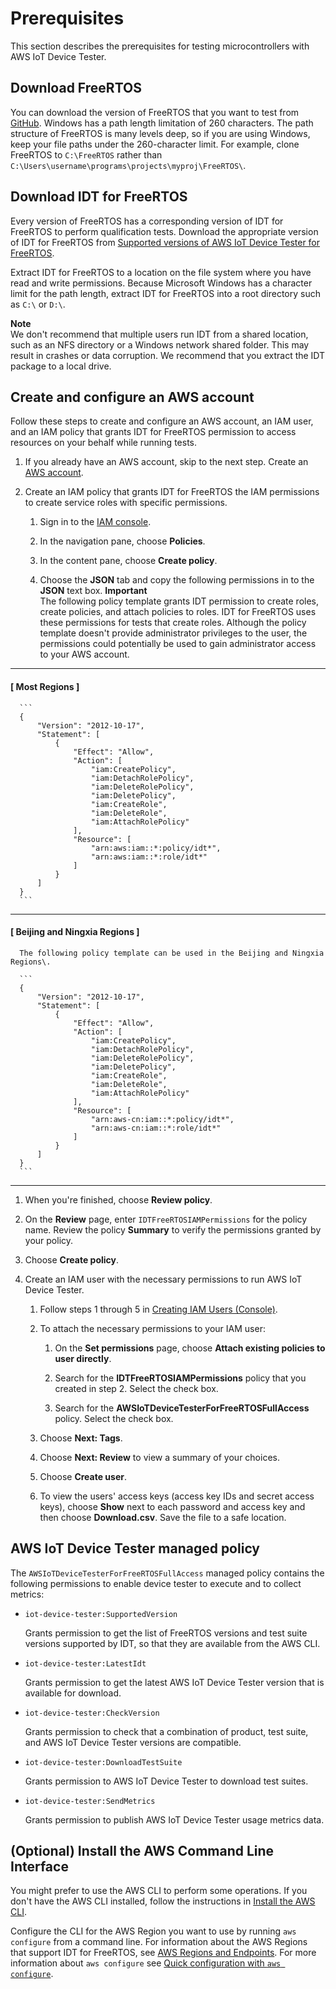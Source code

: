 # Prerequisites<a name="dev-tester-prereqs"></a>

This section describes the prerequisites for testing microcontrollers with AWS IoT Device Tester\.

## Download FreeRTOS<a name="download-afr"></a>

You can download the version of FreeRTOS that you want to test from [GitHub](https://github.com/aws/amazon-freertos)\. Windows has a path length limitation of 260 characters\. The path structure of FreeRTOS is many levels deep, so if you are using Windows, keep your file paths under the 260\-character limit\. For example, clone FreeRTOS to `C:\FreeRTOS` rather than `C:\Users\username\programs\projects\myproj\FreeRTOS\`\.

## Download IDT for FreeRTOS<a name="download-dev-tester-afr"></a>

Every version of FreeRTOS has a corresponding version of IDT for FreeRTOS to perform qualification tests\. Download the appropriate version of IDT for FreeRTOS from [Supported versions of AWS IoT Device Tester for FreeRTOS](dev-test-versions-afr.md)\.

Extract IDT for FreeRTOS to a location on the file system where you have read and write permissions\. Because Microsoft Windows has a character limit for the path length, extract IDT for FreeRTOS into a root directory such as `C:\` or `D:\`\.

**Note**  
We don't recommend that multiple users run IDT from a shared location, such as an NFS directory or a Windows network shared folder\. This may result in crashes or data corruption\. We recommend that you extract the IDT package to a local drive\.

## Create and configure an AWS account<a name="config-aws-account"></a>

Follow these steps to create and configure an AWS account, an IAM user, and an IAM policy that grants IDT for FreeRTOS permission to access resources on your behalf while running tests\.

1. If you already have an AWS account, skip to the next step\. Create an [AWS account](http://aws.amazon.com/premiumsupport/knowledge-center/create-and-activate-aws-account/)\.

1. Create an IAM policy that grants IDT for FreeRTOS the IAM permissions to create service roles with specific permissions\. 

   1. Sign in to the [IAM console](https://console.aws.amazon.com/iam)\.

   1. In the navigation pane, choose **Policies**\.

   1. In the content pane, choose **Create policy**\.

   1. Choose the **JSON** tab and copy the following permissions in to the **JSON** text box\.
**Important**  
The following policy template grants IDT permission to create roles, create policies, and attach policies to roles\. IDT for FreeRTOS uses these permissions for tests that create roles\. Although the policy template doesn't provide administrator privileges to the user, the permissions could potentially be used to gain administrator access to your AWS account\.

------
#### [ Most Regions ]

      ```
      {
          "Version": "2012-10-17",
          "Statement": [
              {
                  "Effect": "Allow",
                  "Action": [
                      "iam:CreatePolicy",
                      "iam:DetachRolePolicy",
                      "iam:DeleteRolePolicy",
                      "iam:DeletePolicy",
                      "iam:CreateRole",
                      "iam:DeleteRole",
                      "iam:AttachRolePolicy"
                  ],
                  "Resource": [
                      "arn:aws:iam::*:policy/idt*",
                      "arn:aws:iam::*:role/idt*"
                  ]
              }
          ]
      }
      ```

------
#### [ Beijing and Ningxia Regions ]

      The following policy template can be used in the Beijing and Ningxia Regions\.

      ```
      {
          "Version": "2012-10-17",
          "Statement": [
              {
                  "Effect": "Allow",
                  "Action": [
                      "iam:CreatePolicy",
                      "iam:DetachRolePolicy",
                      "iam:DeleteRolePolicy",
                      "iam:DeletePolicy",
                      "iam:CreateRole",
                      "iam:DeleteRole",
                      "iam:AttachRolePolicy"
                  ],
                  "Resource": [
                      "arn:aws-cn:iam::*:policy/idt*",
                      "arn:aws-cn:iam::*:role/idt*"
                  ]
              }
          ]
      }
      ```

------

   1. When you're finished, choose **Review policy**\.

   1. On the **Review** page, enter `IDTFreeRTOSIAMPermissions` for the policy name\. Review the policy **Summary** to verify the permissions granted by your policy\.

   1. Choose **Create policy**\.

1. Create an IAM user with the necessary permissions to run AWS IoT Device Tester\. 

   1. Follow steps 1 through 5 in [Creating IAM Users \(Console\)](https://docs.aws.amazon.com/IAM/latest/UserGuide/id_users_create.html#id_users_create_console)\.

   1. To attach the necessary permissions to your IAM user:

      1. On the **Set permissions** page, choose **Attach existing policies to user directly**\.

      1. Search for the **IDTFreeRTOSIAMPermissions** policy that you created in step 2\. Select the check box\.

      1. Search for the **AWSIoTDeviceTesterForFreeRTOSFullAccess** policy\. Select the check box\.

   1. Choose **Next: Tags**\.

   1. Choose **Next: Review** to view a summary of your choices\.

   1. Choose **Create user**\.

   1. To view the users' access keys \(access key IDs and secret access keys\), choose **Show** next to each password and access key and then choose **Download\.csv**\. Save the file to a safe location\.

## AWS IoT Device Tester managed policy<a name="managed-policy"></a>

The `AWSIoTDeviceTesterForFreeRTOSFullAccess` managed policy contains the following permissions to enable device tester to execute and to collect metrics:
+ `iot-device-tester:SupportedVersion`

  Grants permission to get the list of FreeRTOS versions and test suite versions supported by IDT, so that they are available from the AWS CLI\.
+ `iot-device-tester:LatestIdt`

  Grants permission to get the latest AWS IoT Device Tester version that is available for download\.
+ `iot-device-tester:CheckVersion`

  Grants permission to check that a combination of product, test suite, and AWS IoT Device Tester versions are compatible\.
+ `iot-device-tester:DownloadTestSuite`

  Grants permission to AWS IoT Device Tester to download test suites\.
+ `iot-device-tester:SendMetrics`

  Grants permission to publish AWS IoT Device Tester usage metrics data\.

## \(Optional\) Install the AWS Command Line Interface<a name="install-cli"></a>

You might prefer to use the AWS CLI to perform some operations\. If you don't have the AWS CLI installed, follow the instructions in [Install the AWS CLI](https://docs.aws.amazon.com/cli/latest/userguide/installing.html)\.

Configure the CLI for the AWS Region you want to use by running `aws configure` from a command line\. For information about the AWS Regions that support IDT for FreeRTOS, see [AWS Regions and Endpoints](https://docs.aws.amazon.com/general/latest/gr/rande.html#amazon-freertos-ota-control)\. For more information about `aws configure` see [ Quick configuration with `aws configure`](https://docs.aws.amazon.com/cli/latest/userguide/cli-configure-quickstart.html#cli-configure-quickstart-config)\.